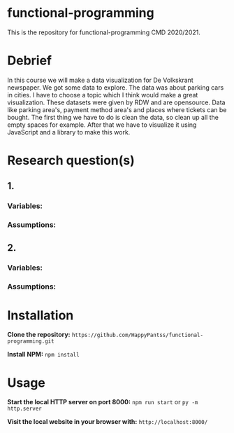 # functional-programming
This is the repository for functional-programming CMD 2020/2021.

# Debrief
In this course we will make a data visualization for De Volkskrant newspaper. We got some data to explore. The data was about parking cars in cities. I have to choose a topic which I think would make a great visualization. These datasets were given by RDW and are opensource. Data like parking area's, payment method area's and places where tickets can be bought. The first thing we have to do is clean the data, so clean up all the empty spaces for example. After that we have to visualize it using JavaScript and a library to make this work.

# Research question(s)

## 1.

### Variables:

### Assumptions:

## 2.

### Variables:

### Assumptions:

# Installation
**Clone the repository:**
`https://github.com/HappyPantss/functional-programming.git`

**Install NPM:**
`npm install`

# Usage
**Start the local HTTP server on port 8000:**
`npm run start` or `py -m http.server`

**Visit the local website in your browser with:**
`http://localhost:8000/`